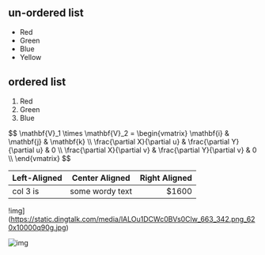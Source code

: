<h2>un-ordered list</h2>
<ul><li>
Red</li>
<li>
Green</li>
<li>
Blue</li>
<li>
Yellow</li>
</ul>
<h2>ordered list</h2>
<ol><li>
Red</li>
<li>
Green</li>
<li>
Blue</li>
</ol>
<p class='math-block'>$$
\mathbf{V}_1 \times \mathbf{V}_2 =  \begin{vmatrix} 
\mathbf{i} &amp; \mathbf{j} &amp; \mathbf{k} \\
\frac{\partial X}{\partial u} &amp;  \frac{\partial Y}{\partial u} &amp; 0 \\
\frac{\partial X}{\partial v} &amp;  \frac{\partial Y}{\partial v} &amp; 0 \\
\end{vmatrix}
$$</p>
<p></p>
<p></p>
<p></p>
<table>
<thead>
<tr><th style='text-align:left;' >Left-Aligned</th><th style='text-align:center;' >Center Aligned</th><th style='text-align:right;' >Right Aligned</th></tr></thead>
<tbody><tr><td style='text-align:left;' >col 3 is</td><td style='text-align:center;' >some wordy text</td><td style='text-align:right;' >$1600</td></tr></tbody>
</table>
<p></p>
<p>!img](<a href='https://static.dingtalk.com/media/lALOu1DCWc0BVs0Clw_663_342.png_620x10000q90g.jpg' target='_blank' >https://static.dingtalk.com/media/lALOu1DCWc0BVs0Clw_663_342.png_620x10000q90g.jpg</a>)</p>
<p></p>
<p><img src='https://static.dingtalk.com/media/lALOu8F4w37NARQ_276_126.png_620x10000q90g.jpg' alt='img' /></p>
<p></p>
